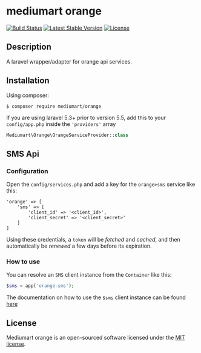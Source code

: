 # mediumart orange

[![Build Status](https://travis-ci.org/mediumart/orange.svg?branch=master)](https://travis-ci.org/mediumart/orange)
[![Latest Stable Version](https://poser.pugx.org/mediumart/orange/v/stable)](https://packagist.org/packages/mediumart/orange)
[![License](https://poser.pugx.org/mediumart/orange/license)](https://packagist.org/packages/mediumart/orange)

## Description
A laravel wrapper/adapter for orange api services.

## Installation

Using composer:

```
$ composer require mediumart/orange
```

If you are using laravel 5.3+ prior to version 5.5, add this to your `config/app.php` inside the `'providers'` array

```php
Mediumart\Orange\OrangeServiceProvider::class
```

## SMS Api

### Configuration

Open the `config/services.php` and add a key for the `orange>sms` service like this:

    'orange' => [
        'sms' => [
            'client_id' => '<client_id>',
            'client_secret' => '<client_secret>'
        ]
    ]

Using these credentials, a `token` will be *fetched* and *cached*, and then automatically be *renewed* a few days before its expiration.

### How to use

You can resolve an `SMS` client instance from the `Container` like this:

```php
$sms = app('orange-sms');
```

The documentation on how to use the `$sms` client instance can be found [here](https://github.com/mediumart/orange-sms)

## License

Mediumart orange is an open-sourced software licensed under the [MIT license](https://github.com/mediumart/orange/blob/master/LICENSE.txt).
